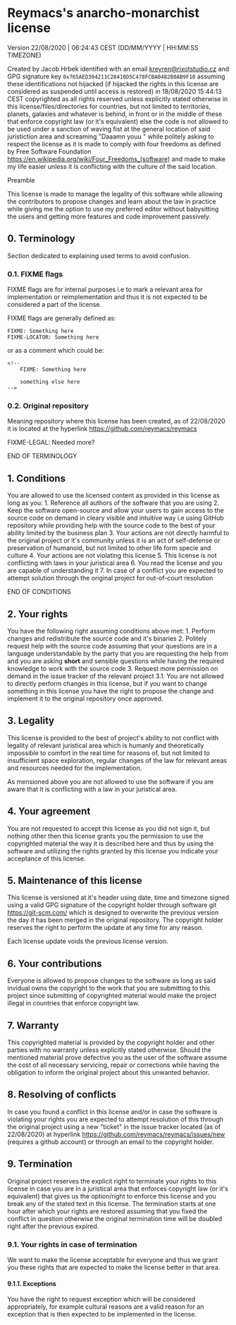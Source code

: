 # Reymacs's anarcho-monarchist license

Version 22/08/2020 | 06:24:43 CEST (DD/MM/YYYY | HH:MM:SS TIMEZONE)

Created by Jacob Hrbek identified with an email <kreyren@rixotstudio.cz> and GPG signature key `0x765AED304211C28410D5C478FCBA0482B0AB9F10` assuming these identifications not hijacked (if hijacked the rights in this license are considered as suspended until access is restored) in 18/08/2020 15:44:13 CEST copyrighted as all rights reserved unless explicitly stated otherwise in this license/files/directories for countries, but not limited to territories, planets, galaxies and whatever is behind, in front or in the middle of these that enforce copyright law (or it's equivalent) else the code is not allowed to be used under a sanction of waving fist at the general location of said juristiction area and screaming "Daaamn youu <Name>" while politely asking to respect the license as it is made to comply with four freedoms as defined by Free Software Foundation <https://en.wikipedia.org/wiki/Four_Freedoms_(software)> and made to make my life easier unless it is conflicting with the culture of the said location.

Preamble

This license is made to manage the legality of this software while allowing the contributors to propose changes and learn about the law in practice while giving me the option to use my preferred editor without babysitting the users and getting more features and code improvement passively.

## 0. Terminology

Section dedicated to explaining used terms to avoid confusion.

### 0.1. FIXME flags

FIXME flags are for internal purposes i.e to mark a relevant area for implementation or reimplementation and thus it is not expected to be considered a part of the license.

FIXME flags are generally defined as:

```
FIXME: Something here
FIXME-LOCATOR: Something here
```

or as a comment which could be:

```
<!--
	FIXME: Something here

	something else here
-->
```

### 0.2. Original repository

Meaning repository where this license has been created, as of 22/08/2020 it is located at the hyperlink https://github.com/reymacs/reymacs

FIXME-LEGAL: Needed more?

END OF TERMINOLOGY

## 1. Conditions

You are allowed to use the licensed content as provided in this license as long as you:
	1. Reference all authors of the software that you are using
	2. Keep the software open-source and allow your users to gain access to the source code on demand in cleary visible and intuitive way i.e using GitHub repository while providing help with the source code to the best of your ability limited by the business plan
	3. Your actions are not directly harmful to the original project or it's community unless it is an act of self-defense or preservation of humanoid, but not limited to other life form specie and culture
	4. Your actions are not violating this license
	5. This license is not conflicting with laws in your juristical area
	6. You read the license and you are capable of understanding it
	7. In case of a conflict you are expected to attempt solution through the original project for out-of-court resolution

END OF CONDITIONS

## 2. Your rights

You have the following right assuming conditions above met:
	1. Perform changes and redistribute the source code and it's binaries
	2. Politely request help with the source code assuming that your questions are in a language understandable by the party that you are requesting the help from and you are asking **short** and sensible questions while having the required knowledge to work with the source code
	3. Request more permission on demand in the issue tracker of the relevant project
	3.1. You are not allowed to directly perform changes in this license, but if you want to change something in this license you have the right to propose the change and implement it to the original repository once approved.

## 3. Legality

This license is provided to the best of project's ability to not conflict with legality of relevant juristical area which is humanly and theoretically impossible to comfort in the real time for reasons of, but not limited to insufficient space exploration, regular changes of the law for relevant areas and resources needed for the implementation.

As mensioned above you are not allowed to use the software if you are aware that it is conflicting with a law in your juristical area.

## 4. Your agreement

You are not requested to accept this license as you did not sign it, but nothing other then this license grants you the permission to use the copyrighted material the way it is described here and thus by using the software and utilizing the rights granted by this license you indicate your acceptance of this license.

## 5. Maintenance of this license

This license is versioned at it's header using date, time and timezone signed using a valid GPG signature of the copyright holder through software git <https://git-scm.com/> which is designed to overwrite the previous version the day it has been merged in the original repository. The copyright holder reserves the right to perform the update at any time for any reason.

Each license update voids the previous license version.

## 6. Your contributions

Everyone is allowed to propose changes to the software as long as said invidual owns the copyright to the work that you are submitting to this project since submitting of copyrighted material would make the project illegal in countries that enforce copyright law.

## 7. Warranty

This copyrighted material is provided by the copyright holder and other parties with no warranty unless explicitly stated otherwise. Should the mentioned material prove defective you as the user of the software assume the cost of all necessary servicing, repair or corrections while having the obligation to inform the original project about this unwanted behavior.

## 8. Resolving of conflicts

In case you found a conflict in this license and/or in case the software is violating your rights you are expected to attempt resolution of this through the original project using a new "ticket" in the issue tracker located (as of 22/08/2020) at hyperlink https://github.com/reymacs/reymacs/issues/new (requires a github account) or through an email to the copyright holder.

## 9. Termination

Original project reserves the explicit right to terminate your rights to this license in case you are in a juristical area that enforces copyright law (or it's equivalent) that gives us the option/right to enforce this license and you break any of the stated text in this license. The termination starts at one hour after which your rights are restored assuming that you fixed the conflict in question otherwise the original termination time will be doubled right after the previous expired.

### 9.1. Your rights in case of termination

We want to make the license acceptable for everyone and thus we grant you these rights that are expected to make the license better in that area.

#### 9.1.1. Exceptions

You have the right to request exception which will be considered appropriately, for example cultural reasons are a valid reason for an exception that is then expected to be implemented in the license.
